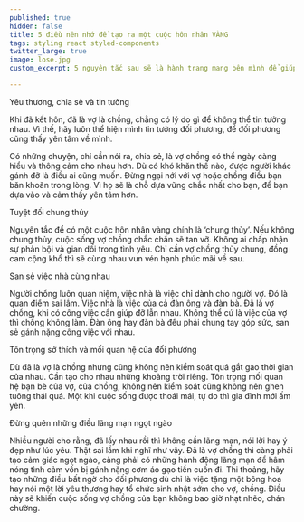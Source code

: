 ```yaml
---
published: true
hidden: false
title: 5 điều nên nhớ để tạo ra một cuộc hôn nhân VÀNG
tags: styling react styled-components
twitter_large: true
image: lose.jpg
custom_excerpt: 5 nguyên tắc sau sẽ là hành trang mang bên mình để giúp bạn luôn có một cuộc hôn nhân hạnh phúc.

---
```


Yêu thương, chia sẻ và tin tưởng

Khi đã kết hôn, đã là vợ là chồng, chẳng có lý do gì để không thể tin tưởng nhau. Vì thế, hãy luôn thể hiện mình tin tưởng đối phương, để đối phương cũng thấy yên tâm về mình.

Có những chuyện, chỉ cần nói ra, chia sẻ, là vợ chồng có thể ngày càng hiểu và thông cảm cho nhau hơn. Dù có khó khăn thế nào, được người khác gánh đỡ là điều ai cũng muốn. Đừng ngại nới với vợ hoặc chồng điều bạn băn khoăn trong lòng. Vì họ sẽ là chỗ dựa vững chắc nhất cho bạn, để bạn dựa vào và cảm thấy yên tâm hơn.

Tuyệt đối chung thủy

Nguyên tắc để có một cuộc hôn nhân vàng chính là ‘chung thủy’. Nếu không chung thủy, cuộc sống vợ chồng chắc chắn sẽ tan vỡ. Không ai chấp nhận sự phản bội và gian dối trong tình yêu. Chỉ cần vợ chồng thủy chung, đồng cam cộng khổ thì sẽ cùng nhau vun vén hạnh phúc mãi về sau.

San sẻ việc nhà cùng nhau

Người chồng luôn quan niệm, việc nhà là việc chỉ dành cho người vợ. Đó là quan điểm sai lầm. Việc nhà là việc của cả đàn ông và đàn bà. Đã là vợ chồng, khi có công việc cần giúp đỡ lẫn nhau. Không thể cứ là việc của vợ thì chồng không làm. Đàn ông hay đàn bà đều phải chung tay góp sức, san sẻ gánh nặng công việc với nhau.

Tôn trọng sở thích và mối quan hệ của đối phương

Dù đã là vợ là chồng nhưng cũng không nên kiểm soát quá gắt gao thời gian của nhau. Cần tạo cho nhau những khoảng trời riêng. Tôn trọng mối quan hệ bạn bè của vợ, của chồng, không nên kiểm soát cũng không nên ghen tuông thái quá. Một khi cuộc sống được thoái mái, tự do thì gia đình mới ấm yên.

Đừng quên những điều lãng mạn ngọt ngào

Nhiều người cho rằng, đã lấy nhau rồi thì không cần lãng mạn, nói lời hay ý đẹp như lúc yêu. Thật sai lầm khi nghĩ như vậy. Đã là vợ chồng thì càng phải tạo cảm giác ngọt ngào, càng phải có những hành động lãng mạn để hâm nóng tình cảm vốn bị gánh nặng cơm áo gạo tiền cuốn đi. Thi thoảng, hãy tạo những điều bất ngờ cho đối phương dù chỉ là việc tặng một bông hoa hay nói một lời yêu thương hay tổ chức sinh nhật sớm cho vợ, chồng. Điều này sẽ khiến cuộc sống vợ chồng của bạn không bao giờ nhạt nhẽo, chán chường.